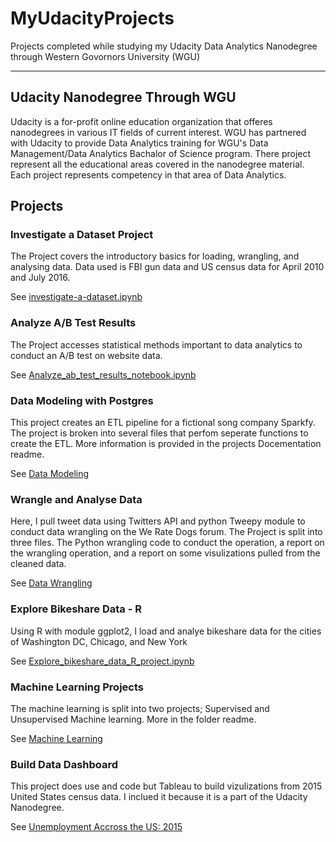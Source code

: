 # MyUdacityProjects
Projects completed while studying my Udacity Data Analytics Nanodegree through Western Govornors University (WGU)
***
## Udacity Nanodegree Through WGU
Udacity is a for-profit online education organization that offeres nanodegrees in various IT fields of current interest. WGU has partnered with Udacity to provide Data Analytics training for WGU's Data Management/Data Analytics Bachalor of Science program. There project represent all the educational areas covered in the nanodegree material. Each project represents competency in that area of Data Analytics.

## Projects
### Investigate a Dataset Project
The Project covers the introductory basics for loading, wrangling, and analysing data.
Data used is FBI gun data and US census data for April 2010 and July 2016.

See [investigate-a-dataset.ipynb](investigate-a-dataset.ipynb)

### Analyze A/B Test Results
The Project accesses statistical methods important to data analytics to conduct an A/B test on website data.

See [Analyze_ab_test_results_notebook.ipynb](Analyze_ab_test_results_notebook.ipyn)

### Data Modeling with Postgres
This project creates an ETL pipeline for a fictional song company Sparkfy.
The project is broken into several files that perfom seperate functions to create the ETL. More information is provided in the projects Docementation readme.

See [Data Modeling](https://github.com/falconDI/MyUdacityProjects/tree/main/Data%20Modeling)

### Wrangle and Analyse Data
Here, I pull tweet data using Twitters API and python Tweepy module to conduct data wrangling on the We Rate Dogs forum.
The Project is split into three files. The Python wrangling code to conduct the operation, a report on the wrangling operation, and a report on some visulizations pulled from the cleaned data.

See [Data Wrangling](https://github.com/falconDI/MyUdacityProjects/tree/main/DataWrangling)

### Explore Bikeshare Data - R
Using R with module ggplot2, I load and analye bikeshare data for the cities of Washington DC, Chicago, and New York

See [Explore_bikeshare_data_R_project.ipynb](Explore_bikeshare_data_R_project.ipynb)

### Machine Learning Projects
The machine learning is split into two projects; Supervised and Unsupervised Machine learning. More in the folder readme.

See [Machine Learning](https://github.com/falconDI/MyUdacityProjects/tree/main/MachineLearning)

### Build Data Dashboard
This project does use and code but Tableau to build vizulizations from 2015 United States census data. I inclued it because it is a part of the Udacity Nanodegree.

See [Unemployment Accross the US: 2015](https://public.tableau.com/app/profile/ethan.coolidge/viz/UnemploymentAccrosstheUS2015/Story1)
